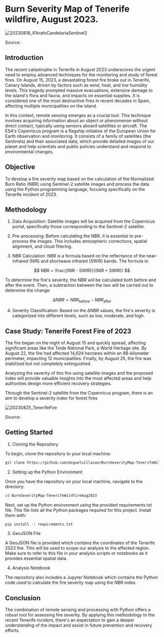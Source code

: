# Burn Severity Map of Tenerife wildfire, August 2023.
![20230818_IFArafoCandelariaSentinel2](https://github.com/miguelvillasan/BurnSeverity-TenerifeFireAug2023/assets/112619698/0bd62cd9-9417-4b74-85bd-d3d90e415ba4)

Source: 

## Introduction

The recent catastrophe in Tenerife in August 2023 underscores the urgent need to employ advanced techniques for the monitoring and study of forest fires. On August 15, 2023, a devastating forest fire broke out in Tenerife, Canary Islands, driven by factors such as wind, heat, and low humidity levels. This tragedy prompted massive evacuations, extensive damage to the island's flora and fauna, and impacts on essential supplies. It is considered one of the most destructive fires in recent decades in Spain, affecting multiple municipalities on the island.

In this context, remote sensing emerges as a crucial tool. This technique involves acquiring information about an object or phenomenon without direct contact, typically using sensors aboard satellites or aircraft. The ESA's Copernicus program is a flagship initiative of the European Union for Earth observation and monitoring. It consists of a family of satellites (the Sentinels) and their associated data, which provide detailed images of our planet and help scientists and public policies understand and respond to environmental changes.

## Objective

To develop a fire severity map based on the calculation of the Normalized Burn Ratio (NBR) using Sentinel-2 satellite images and process the data using the Python programming language, focusing specifically on the Tenerife incident of 2023.

## Methodology 

1. Data Acquisition: Satellite images will be acquired from the Copernicus portal, specifically those corresponding to the Sentinel-2 satellite.

2. Pre-processing: Before calculating the NBR, it is essential to pre-process the images. This includes atmospheric corrections, spatial alignment, and cloud filtering.

3. NBR Calculation: NBR is a formula based on the reflectance of the near-infrared (NIR) and shortwave infrared (SWIR) bands. The formula is:

```math
 NBR = \frac{(NIR - SWIR)}{(NIR + SWIR)} 
```

To determine the fire's severity, the NBR will be calculated both before and after the event. Then, a subtraction between the two will be carried out to determine the change:

```math
\Delta NBR = NBR_{\text{before}} - NBR_{\text{after}} 
```

4. Severity Classification: Based on the ΔNBR values, the fire's severity is categorized into different levels, such as low, moderate, and high.

## Case Study: Tenerife Forest Fire of 2023

The fire began on the night of August 15 and quickly spread, affecting significant areas like the Teide National Park, a World Heritage site. By August 22, the fire had affected 14,624 hectares within an 88-kilometer perimeter, impacting 12 municipalities. Finally, by August 25, the fire was stabilized but not completely extinguished.

Analyzing the severity of this fire using satellite images and the proposed index will provide valuable insights into the most affected areas and help authorities design more efficient recovery strategies.

Through the Sentinel-2 satellite from the Copernicus program, there is an aim to develop a severity index for forest fires

![20230825_TenerifeFire](https://github.com/miguelvillasan/BurnSeverity-TenerifeFireAug2023/assets/112619698/9d0e0fba-2240-41a9-950f-788024b1d32e)

Source:

## Getting Started

1. Cloning the Repository

To begin, clone the repository to your local machine:

```bash
git clone https://github.com/miguelvillasan/BurnSeverityMap-TenerifeWildfireAug2023
```
2. Setting up the Python Environment

Once you have the repository on your local machine, navigate to the directory:

```bash
cd BurnSeverityMap-TenerifeWildfireAug2023
```

Next, set up the Python environment using the provided requirements.txt file. This file lists all the Python packages required for this project. Install them with:

```bash
pip install -r requirements.txt
```

3. GeoJSON File

A GeoJSON file is provided which contains the coordinates of the Tenerife 2023 fire. This will be used to scope our analysis to the affected region. Make sure to refer to this file in your analysis scripts or notebooks as it provides essential spatial data.

4. Analysis Notebook

The repository also includes a Jupyter Notebook which contains the Python code used to calculate the fire severity map using the NBR index. 


## Conclusion

The combination of remote sensing and processing with Python offers a robust tool for assessing fire severity. By applying this methodology to the recent Tenerife incident, there's an expectation to gain a deeper understanding of the impact and assist in future prevention and recovery efforts.
